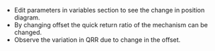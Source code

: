 - Edit parameters in variables section to see the change in position diagram.
- By changing offset the quick return ratio of the mechanism can be changed.
- Observe the variation in QRR due to change in the offset.